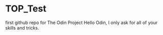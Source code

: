 # TOP_Test 
first github repo for The Odin Project
Hello Odin, I only ask for all of your skills and tricks.